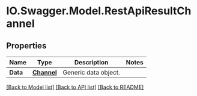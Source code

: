 # IO.Swagger.Model.RestApiResultChannel
## Properties

Name | Type | Description | Notes
------------ | ------------- | ------------- | -------------
**Data** | [**Channel**](Channel.md) | Generic data object. | 

[[Back to Model list]](../README.md#documentation-for-models) [[Back to API list]](../README.md#documentation-for-api-endpoints) [[Back to README]](../README.md)

